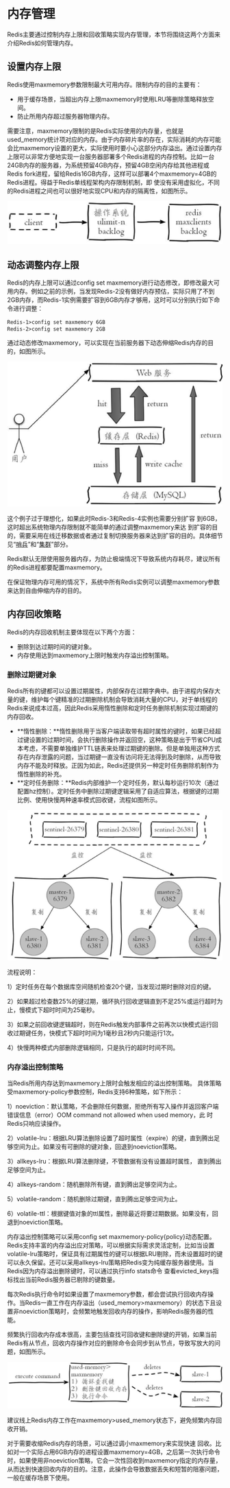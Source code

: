 # 内存管理

Redis主要通过控制内存上限和回收策略实现内存管理，本节将围绕这两个方面来介绍Redis如何管理内存。

## 设置内存上限

Redis使用maxmemory参数限制最大可用内存。限制内存的目的主要有：

* 用于缓存场景，当超出内存上限maxmemory时使用LRU等删除策略释放空间。
* 防止所用内存超过服务器物理内存。

需要注意，maxmemory限制的是Redis实际使用的内存量，也就是used\_memory统计项对应的内存。由于内存碎片率的存在，实际消耗的内存可能会比maxmemory设置的更大，实际使用时要小心这部分内存溢出。通过设置内存上限可以非常方便地实现一台服务器部署多个Redis进程的内存控制。比如一台24GB内存的服务器，为系统预留4GB内存，预留4GB空闲内存给其他进程或Redis fork进程，留给Redis16GB内存，这样可以部署4个maxmemory=4GB的Redis进程。得益于Redis单线程架构内存限制机制，即 使没有采用虚拟化，不同的Redis进程之间也可以很好地实现CPU和内存的隔离性，如图所示。

![](../.gitbook/assets/image%20%28117%29.png)

## 动态调整内存上限

Redis的内存上限可以通过config set maxmemory进行动态修改，即修改最大可用内存。例如之前的示例，当发现Redis-2没有做好内存预估，实际只用了不到2GB内存，而Redis-1实例需要扩容到6GB内存才够用，这时可以分别执行如下命令进行调整：

```text
Redis-1>config set maxmemory 6GB
Redis-2>config set maxmemory 2GB
```

通过动态修改maxmemory，可以实现在当前服务器下动态伸缩Redis内存的目的，如图所示。

![](../.gitbook/assets/image%20%2842%29.png)

这个例子过于理想化，如果此时Redis-3和Redis-4实例也需要分别扩容 到6GB，这时超出系统物理内存限制就不能简单的通过调整maxmemory来达 到扩容的目的，需要采用在线迁移数据或者通过复制切换服务器来达到扩容的目的。具体细节见“[哨兵](../shao-bing/ji-ben-gai-nian.md)”和“[集群](../ji-qun-cao-zuo/ji-qun-jian-jie.md)”部分。

Redis默认无限使用服务器内存，为防止极端情况下导致系统内存耗尽，建议所有的Redis进程都要配置maxmemory。

在保证物理内存可用的情况下，系统中所有Redis实例可以调整maxmemory参数来达到自由伸缩内存的目的。

## 内存回收策略

Redis的内存回收机制主要体现在以下两个方面：

* 删除到达过期时间的键对象。
* 内存使用达到maxmemory上限时触发内存溢出控制策略。

### 删除过期键对象

Redis所有的键都可以设置过期属性，内部保存在过期字典中。由于进程内保存大量的键，维护每个键精准的过期删除机制会导致消耗大量的CPU，对于单线程的Redis来说成本过高，因此Redis采用惰性删除和定时任务删除机制实现过期键的内存回收。

* **惰性删除：**惰性删除用于当客户端读取带有超时属性的键时，如果已经超过键设置的过期时间，会执行删除操作并返回空，这种策略是出于节省CPU成本考虑，不需要单独维护TTL链表来处理过期键的删除。但是单独用这种方式存在内存泄露的问题，当过期键一直没有访问将无法得到及时删除，从而导致内存不能及时释放。正因为如此，Redis还提供另一种定时任务删除机制作为惰性删除的补充。
* **定时任务删除：**Redis内部维护一个定时任务，默认每秒运行10次（通过配置hz控制）。定时任务中删除过期键逻辑采用了自适应算法，根据键的过期比例、使用快慢两种速率模式回收键，流程如图所示。

![](../.gitbook/assets/image%20%28153%29.png)

流程说明：

1）定时任务在每个数据库空间随机检查20个键，当发现过期时删除对应的键。

2）如果超过检查数25%的键过期，循环执行回收逻辑直到不足25%或运行超时为止，慢模式下超时时间为25毫秒。 

3）如果之前回收键逻辑超时，则在Redis触发内部事件之前再次以快模式运行回收过期键任务，快模式下超时时间为1毫秒且2秒内只能运行1次。 

4）快慢两种模式内部删除逻辑相同，只是执行的超时时间不同。

### 内存溢出控制策略

当Redis所用内存达到maxmemory上限时会触发相应的溢出控制策略。 具体策略受maxmemory-policy参数控制，Redis支持6种策略，如下所示： 

1）noeviction：默认策略，不会删除任何数据，拒绝所有写入操作并返回客户端错误信息（error）OOM command not allowed when used memory，此 时Redis只响应读操作。 

2）volatile-lru：根据LRU算法删除设置了超时属性（expire）的键，直到腾出足够空间为止。如果没有可删除的键对象，回退到noeviction策略。 

3）allkeys-lru：根据LRU算法删除键，不管数据有没有设置超时属性， 直到腾出足够空间为止。 

4）allkeys-random：随机删除所有键，直到腾出足够空间为止。 

5）volatile-random：随机删除过期键，直到腾出足够空间为止。 

6）volatile-ttl：根据键值对象的ttl属性，删除最近将要过期数据。如果没有，回退到noeviction策略。

内存溢出控制策略可以采用config set maxmemory-policy{policy}动态配置。Redis支持丰富的内存溢出应对策略，可以根据实际需求灵活定制，比如当设置volatile-lru策略时，保证具有过期属性的键可以根据LRU剔除，而未设置超时的键可以永久保留。还可以采用allkeys-lru策略把Redis变为纯缓存服务器使用。当Redis因为内存溢出删除键时，可以通过执行info stats命令 查看evicted\_keys指标找出当前Redis服务器已剔除的键数量。

每次Redis执行命令时如果设置了maxmemory参数，都会尝试执行回收内存操作。当Redis一直工作在内存溢出（used\_memory&gt;maxmemory）的状态下且设置非noeviction策略时，会频繁地触发回收内存的操作，影响Redis服务器的性能。

频繁执行回收内存成本很高，主要包括查找可回收键和删除键的开销，如果当前Redis有从节点，回收内存操作对应的删除命令会同步到从节点，导致写放大的问题，如图所示。

![](../.gitbook/assets/image%20%2894%29.png)

建议线上Redis内存工作在maxmemory&gt;used\_memory状态下，避免频繁内存回收开销。

对于需要收缩Redis内存的场景，可以通过调小maxmemory来实现快速 回收。比如对一个实际占用6GB内存的进程设置maxmemory=4GB，之后第一次执行命令时，如果使用非noeviction策略，它会一次性回收到maxmemory指定的内存量，从而达到快速回收内存的目的。注意，此操作会导致数据丢失和短暂的阻塞问题，一般在缓存场景下使用。

